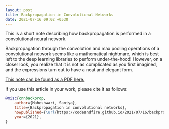 ```yaml
---
layout: post
title: Backpropagation in Convolutional Networks
date: 2021-07-16 09:02 +0530
---
```


This is a short note describing how backpropagation is performed in a convolutional neural network.

Backpropagation through the convolution and max pooling operations of a convolutional network seems like a mathematical nightmare, which is best left to the deep learning libraries to perform under-the-hood! However, on a closer look, you realize that it is not as complicated as you first imagined, and the expressions turn out to have a neat and elegant form.

[This note can be found as a PDF here.](/assets/2021-07-16-backpropagation/article.pdf)

If you use this article in your work, please cite it as follows:
```bibtex
@misc{cnnbackprop,
    author={Maheshwari, Saniya},
    title={Backpropagation in convolutional networks},
    howpublished={\url{https://codeandfire.github.io/2021/07/16/backpropagation-in-convolutional-networks.html}},
    year={2021},
}
```
